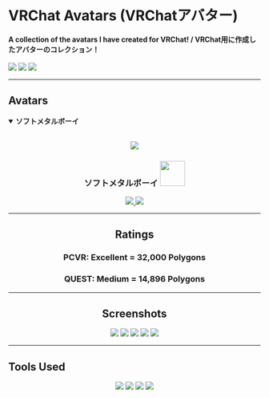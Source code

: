 <h1>
  VRChat Avatars (VRChatアバター)
</h1>
<p>
  <b>A collection of the avatars I have created for VRChat! / VRChat用に作成したアバターのコレクション！</b>
  <br>
  <br>
  <a href="#"><img src="https://img.shields.io/badge/Behance-0054F7?style=for-the-badge&logo=behance&logoColor=white"></a>
  <img src="https://img.shields.io/github/issues/daneffx/VRC-Avatars?style=for-the-badge">
  <img src="https://img.shields.io/github/stars/daneffx/VRC-Avatars?style=for-the-badge">
  
</p>

<hr>

## Avatars
<details open>
  <summary><b>ソフトメタルボーイ</b></summary>
<br>
  
  <p align="center">
  <img src="https://d348imysud55la.cloudfront.net/thumbnails/file_c0062655-bf0e-45d5-aabe-7694221fb6f0.ce09bd40219f4d3721448bc240cc3b732923c01987a4e6874edf67589b128fdb.1.thumbnail-256.png"></img>
  
  <h3 align="center">
  <b>ソフトメタルボーイ</b>
  <img src="https://i.imgur.com/TtCaex4.png" width="50">
  </h3>
  
  <p align="center">
  <a href="https://vrchat.com/home/avatar/avtr_276a4fc0-2c4d-48f9-b806-91dbfcda4a1a"><img src="https://img.shields.io/badge/VRCHAT-Install-blue?style=for-the-badge&logo=none&logo=appveyor">
    <a href="#"><img src="https://img.shields.io/badge/Github-View%20Source-lightgrey?style=for-the-badge&logo=none&logo=appveyor"></a>
  </p>
  
  <hr>
  
  <h2 align="center">
  Ratings
  </h2>
  
  <h3 align="center">
  PCVR:
  <span color="green">Excellent = 32,000 Polygons</span>  
  </h3>
  <h3 align="center">
  QUEST:
  <span color="yellow">Medium = 14,896 Polygons</span>  
  </h3>
  
  <hr>
  
  <h2 align="center">
  Screenshots
  </h2>
  
  <p align="center">
  <img src="https://i.imgur.com/O2pZz1D.png">
  <img src="https://i.imgur.com/hfq96xF.png">
  <img src="https://i.imgur.com/9JBjgq1.png">
  <img src="https://i.imgur.com/ItvoLkD.png">
  <img src="https://i.imgur.com/GYrroX7.png">
  </p>
</details>

<hr>

<h2>Tools Used</h2>

<p align="center">
  <img src="https://img.shields.io/badge/affinityphoto-%237E4DD2.svg?style=for-the-badge&logo=affinity-photo&logoColor=white">
  <img src="https://img.shields.io/badge/affinitydesginer-%231B72BE.svg?style=for-the-badge&logo=affinity-designer&logoColor=white">
  <img src="https://img.shields.io/badge/blender-%23F5792A.svg?style=for-the-badge&logo=blender&logoColor=white">
  <img src="https://img.shields.io/badge/Unity-100000?style=for-the-badge&logo=unity&logoColor=white">
</p>
